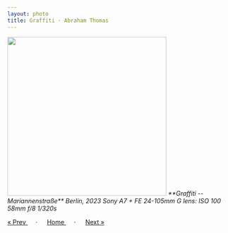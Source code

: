 ```yaml
---
layout: photo
title: Graffiti · Abraham Thomas
---
```


<img src="/assets/photos/Mariannen.jpg" width="360px" class="photo">

<i>
**Graffiti -- Mariannenstraße**  
Berlin, 2023  
Sony A7 + FE 24-105mm G lens: ISO 100 58mm f/8 1/320s
</i>

<a href="/gallery/mauer"> &laquo; Prev </a> &emsp; · &emsp; 
<a href="/gallery"> Home </a> &emsp; · &emsp; 
<a href="/gallery/bethanien"> Next &raquo; </a>
